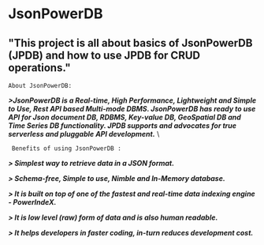 # JsonPowerDB
## "This project is all about basics of JsonPowerDB (JPDB) and how to use JPDB for CRUD operations."




  ``` About JsonPowerDB: ```

  ***>JsonPowerDB is a Real-time, High Performance, Lightweight and Simple to Use, Rest API based Multi-mode DBMS. JsonPowerDB has ready to use API for Json document DB, RDBMS,          Key-value DB, GeoSpatial DB and Time Series DB functionality. JPDB supports and advocates for true serverless and pluggable API development.***
  \
  
  
  
  
   ``` Benefits of using JsonPowerDB :```
    

  ***> Simplest way to retrieve data in a JSON format.***

  ***> Schema-free, Simple to use, Nimble and In-Memory database.***

  ***> It is built on top of one of the fastest and real-time data indexing engine - PowerIndeX.***

  ***> It is low level (raw) form of data and is also human readable.***

  ***> It helps developers in faster coding, in-turn reduces development cost.***

